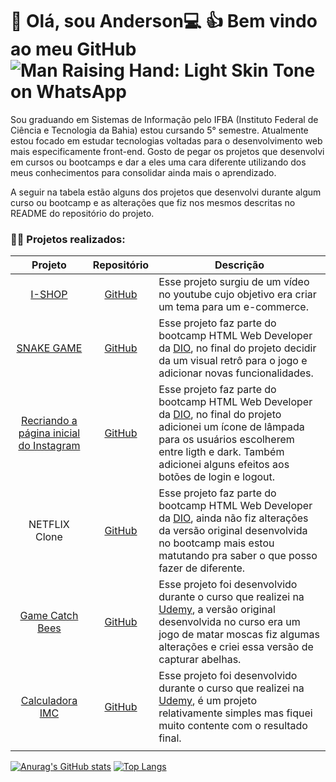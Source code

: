 # 👋 Olá, sou Anderson💻 👍 Bem vindo ao meu GitHub![Man Raising Hand: Light Skin Tone on WhatsApp ](https://emojipedia-us.s3.dualstack.us-west-1.amazonaws.com/thumbs/60/whatsapp/273/man-raising-hand-light-skin-tone_1f64b-1f3fb-200d-2642-fe0f.png)

Sou graduando em Sistemas de Informação pelo IFBA (Instituto Federal de Ciência e Tecnologia da Bahia) estou cursando 5° semestre. Atualmente estou focado em estudar tecnologias voltadas para o desenvolvimento web mais especificamente front-end. Gosto de pegar os projetos que desenvolvi em cursos ou bootcamps e dar a eles uma cara diferente utilizando dos meus conhecimentos para consolidar ainda mais o aprendizado.

A seguir na tabela estão alguns dos projetos que desenvolvi durante algum curso ou bootcamp e as alterações que fiz nos mesmos descritas no README do repositório do projeto.

### 👨‍💻 Projetos realizados:

|                           Projeto                            |                         Repositório                          | Descrição                                                    |
| :----------------------------------------------------------: | :----------------------------------------------------------: | ------------------------------------------------------------ |
|   [I-SHOP](https://andersonleite.dev.br/projects/i-shop/)    |     [GitHub](https://github.com/andersonleite1/i-shop/)      | Esse projeto surgiu de um vídeo no youtube cujo objetivo era criar um tema para um e-commerce. |
| [SNAKE GAME](https://andersonleite.dev.br/projects/Recreating-the-snake-game-with-JavaScript/) | [GitHub](https://github.com/andersonleite1/courses-dio/tree/main/Recreating-the-snake-game-with-JavaScript) | Esse projeto faz parte do bootcamp HTML Web Developer da [DIO](https://web.digitalinnovation.one/), no final do projeto decidir da um visual retrô para o jogo e adicionar novas funcionalidades. |
| [Recriando a página inicial do Instagram](https://andersonleite.dev.br/projects/Recreating-the-Instagram-homepage/) | [GitHub](https://github.com/andersonleite1/courses-dio/tree/main/Recreating-the-Instagram-homepage) | Esse projeto faz parte do bootcamp HTML Web Developer da [DIO](https://web.digitalinnovation.one/), no final do projeto adicionei um ícone de lâmpada para os usuários escolherem entre ligth e dark. Também adicionei alguns efeitos aos botões de login e logout. |
|                        NETFLIX Clone                         | [GitHub](https://github.com/andersonleite1/courses-dio/tree/main/Recreating-the-Netflix-Interface) | Esse projeto faz parte do bootcamp HTML Web Developer da [DIO](https://web.digitalinnovation.one/), ainda não fiz alterações da versão original desenvolvida no bootcamp mais estou matutando pra saber o que posso fazer de diferente. |
| [Game Catch Bees](https://andersonleite.dev.br/projects/game-catch-bees/) |    [GitHub](https://github.com/andersonleite1/catch-bees)    | Esse projeto foi desenvolvido durante o curso que realizei na [Udemy](https://www.udemy.com/course/web-completo/), a versão original desenvolvida no curso era um jogo de matar moscas fiz algumas alterações e criei essa versão de capturar abelhas. |
|          [Calculadora IMC](http://calcular-imc.cf/)          | [GitHub](https://github.com/andersonleite1/calculadora-imc)  | Esse projeto foi desenvolvido durante o curso que realizei na [Udemy](https://www.udemy.com/course/curso-de-javascript-moderno-do-basico-ao-avancado/), é um projeto relativamente simples mas fiquei muito contente com o resultado final. |
|                                                              |                                                              |                                                              |




[![Anurag's GitHub stats](https://github-readme-stats.vercel.app/api?username=andersonleite1&count_private=true&show_icons=true&theme=dark)](https://github.com/anuraghazra/github-readme-stats)  [![Top Langs](https://github-readme-stats.vercel.app/api/top-langs/?username=andersonleite1&count_private=true&show_icons=true&theme=dark&layout=compact)](https://github.com/anuraghazra/github-readme-stats)

